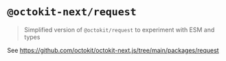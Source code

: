 # `@octokit-next/request`

> Simplified version of `@octokit/request` to experiment with ESM and types

See https://github.com/octokit/octokit-next.js/tree/main/packages/request
